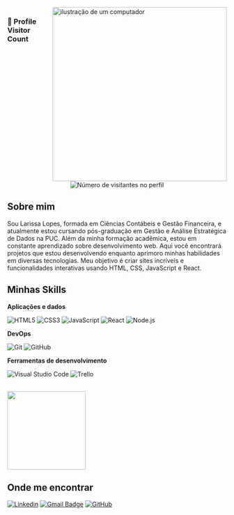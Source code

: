 <img src="https://raw.githubusercontent.com/MicaelliMedeiros/micaellimedeiros/master/image/computer-illustration.png" alt="ilustração de um computador" min-width="400px" max-width="400px" width="400px" align="right">
  
  <h3><b>📍 Profile Visitor Count</b></h3>
</div>

<p align="center">
  <img
    src="https://profile-counter.glitch.me/Larislopes/count.svg"
    alt="Número de visitantes no perfil"
  />
</p>





## Sobre mim

Sou Larissa Lopes, formada em Ciências Contábeis e Gestão Financeira, e atualmente estou cursando pós-graduação em Gestão e Análise Estratégica de Dados na PUC. Além da minha formação acadêmica, estou em constante aprendizado sobre desenvolvimento web. Aqui você encontrará projetos que estou desenvolvendo enquanto aprimoro minhas habilidades em diversas tecnologias. Meu objetivo é criar sites incríveis e funcionalidades interativas usando HTML, CSS, JavaScript e React.

## Minhas Skills

**Aplicações e dados**

![HTML5](https://img.shields.io/badge/-HTML5-333333?style=flat&logo=HTML5)
![CSS3](https://img.shields.io/badge/-CSS-333333?style=flat&logo=CSS3&logoColor=1572B6)
![JavaScript](https://img.shields.io/badge/-JavaScript-333333?style=flat&logo=javascript)
![React](https://img.shields.io/badge/-React-333333?style=flat&logo=react)
![Node.js](https://img.shields.io/badge/-Node.js-333333?style=flat&logo=node.js)

**DevOps**

![Git](https://img.shields.io/badge/-Git-333333?style=flat&logo=git)
![GitHub](https://img.shields.io/badge/-GitHub-333333?style=flat&logo=github)


**Ferramentas de desenvolvimento**

![Visual Studio Code](https://img.shields.io/badge/-Visual%20Studio%20Code-333333?style=flat&logo=visual-studio-code&logoColor=007ACC)
![Trello](https://img.shields.io/badge/-Trello-333333?style=flat&logo=trello&logoColor=007ACC)

<br/>

<a href="https://github.com/larisloppes" title="Perfil do Larissa Lopes">
  <img height="180em" src="https://github-readme-stats.vercel.app/api?username=larisloppes&theme=dracula&show_icons=true" />
</a>

## Onde me encontrar

[![Linkedin](https://img.shields.io/badge/-larissa--lopes--30a23714b-blue?style=flat-square&logo=Linkedin&logoColor=white&link=https://www.linkedin.com/in/larissa-lopes-30a23714b/)](https://www.linkedin.com/in/larissa-lopes-30a23714b/)
[![Gmail Badge](https://img.shields.io/badge/-larissasloppes@gmail.com-006bed?style=flat-square&logo=Gmail&logoColor=white&link=mailto:larissasloppes@gmail.com)](mailto:larissasloppes@gmail.com)
[![GitHub](https://img.shields.io/github/followers/larisloppes?label=follow&style=social)](https://github.com/larisloppes)

